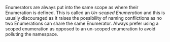 Enumerators are always put into the same scope as where their Enumeration is defined. This is called an *Un-scoped Enumeration* and this is usually discouraged as it raises the possibility of naming conflictions as no two Enumerations can share the same Enumerator. Always prefer using a scoped enumeration as opposed to an un-scoped enumeration to avoid polluting the namespace. 